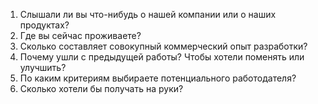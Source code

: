 1. Слышали ли вы что-нибудь о нашей компании или о наших продуктах? 
2. Где вы сейчас проживаете?
3. Сколько составляет совокупный коммерческий опыт разработки?
4. Почему ушли с предыдущей работы? Чтобы хотели поменять или улучшить?
5. По каким критериям выбираете потенциального работодателя?
6. Сколько хотели бы получать на руки?